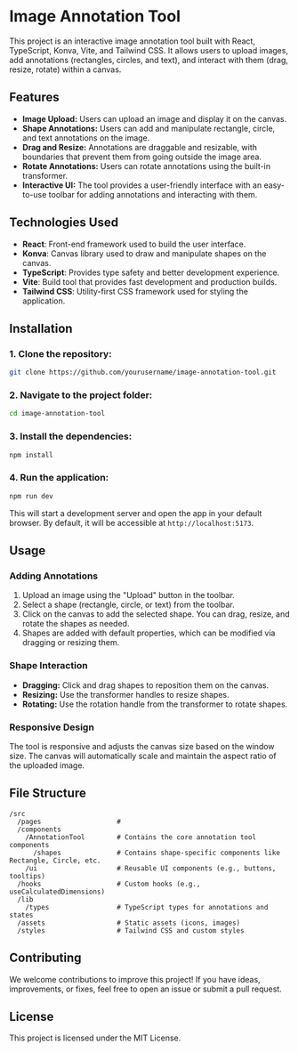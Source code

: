 

# Image Annotation Tool

This project is an interactive image annotation tool built with React, TypeScript, Konva, Vite, and Tailwind CSS. It allows users to upload images, add annotations (rectangles, circles, and text), and interact with them (drag, resize, rotate) within a canvas.

## Features

- **Image Upload:** Users can upload an image and display it on the canvas.
- **Shape Annotations:** Users can add and manipulate rectangle, circle, and text annotations on the image.
- **Drag and Resize:** Annotations are draggable and resizable, with boundaries that prevent them from going outside the image area.
- **Rotate Annotations:** Users can rotate annotations using the built-in transformer.
- **Interactive UI:** The tool provides a user-friendly interface with an easy-to-use toolbar for adding annotations and interacting with them.

## Technologies Used

- **React**: Front-end framework used to build the user interface.
- **Konva**: Canvas library used to draw and manipulate shapes on the canvas.
- **TypeScript**: Provides type safety and better development experience.
- **Vite**: Build tool that provides fast development and production builds.
- **Tailwind CSS**: Utility-first CSS framework used for styling the application.

## Installation

### 1. Clone the repository:

```bash
git clone https://github.com/yourusername/image-annotation-tool.git
```

### 2. Navigate to the project folder:

```bash
cd image-annotation-tool
```

### 3. Install the dependencies:

```bash
npm install
```

### 4. Run the application:

```bash
npm run dev
```

This will start a development server and open the app in your default browser. By default, it will be accessible at `http://localhost:5173`.

## Usage

### Adding Annotations

1. Upload an image using the "Upload" button in the toolbar.
2. Select a shape (rectangle, circle, or text) from the toolbar.
3. Click on the canvas to add the selected shape. You can drag, resize, and rotate the shapes as needed.
4. Shapes are added with default properties, which can be modified via dragging or resizing them.

### Shape Interaction

- **Dragging:** Click and drag shapes to reposition them on the canvas.
- **Resizing:** Use the transformer handles to resize shapes.
- **Rotating:** Use the rotation handle from the transformer to rotate shapes.

### Responsive Design

The tool is responsive and adjusts the canvas size based on the window size. The canvas will automatically scale and maintain the aspect ratio of the uploaded image.

## File Structure

```
/src
  /pages                   #
  /components
    /AnnotationTool        # Contains the core annotation tool components
      /shapes              # Contains shape-specific components like Rectangle, Circle, etc.
    /ui                    # Reusable UI components (e.g., buttons, tooltips)
  /hooks                   # Custom hooks (e.g., useCalculatedDimensions)
  /lib
    /types                 # TypeScript types for annotations and states
  /assets                  # Static assets (icons, images)
  /styles                  # Tailwind CSS and custom styles
```

## Contributing

We welcome contributions to improve this project! If you have ideas, improvements, or fixes, feel free to open an issue or submit a pull request.

## License

This project is licensed under the MIT License.

